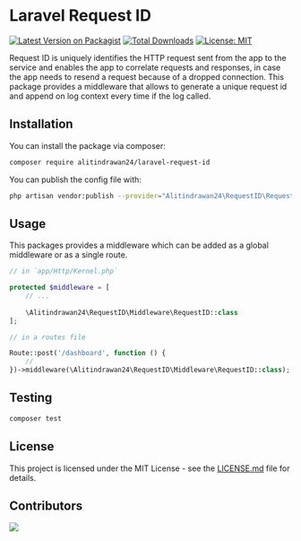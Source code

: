# Laravel Request ID
[![Latest Version on Packagist](https://img.shields.io/packagist/v/alitindrawan24/laravel-request-id.svg?style=flat-square)](https://packagist.org/packages/alitindrawan24/laravel-request-id)
[![Total Downloads](https://poser.pugx.org/alitindrawan24/laravel-request-id/downloads)](https://packagist.org/packages/alitindrawan24/laravel-request-id)
[![License: MIT](https://img.shields.io/badge/License-MIT-yellow.svg)](https://opensource.org/licenses/MIT)

Request ID is uniquely identifies the HTTP request sent from the app to the service and enables the app to correlate requests and responses, in case the app needs to resend a request because of a dropped connection. This package provides a middleware that allows to generate a unique request id and append on log context every time if the log called.


## Installation

You can install the package via composer:

```bash
composer require alitindrawan24/laravel-request-id
```

You can publish the config file with:

```bash
php artisan vendor:publish --provider="Alitindrawan24\RequestID\RequestIDServiceProvider" --tag="config" 
```
## Usage

This packages provides a middleware which can be added as a global middleware or as a single route.

```php
// in `app/Http/Kernel.php`

protected $middleware = [
    // ...
    
    \Alitindrawan24\RequestID\Middleware\RequestID::class
];
```

```php
// in a routes file

Route::post('/dashboard', function () {
    //
})->middleware(\Alitindrawan24\RequestID\Middleware\RequestID::class);
```

## Testing

```bash
composer test
```

## License
This project is licensed under the MIT License - see the [LICENSE.md](https://github.com/MarketingPipeline/README-Quotes/blob/main/LICENSE) file for details.

## Contributors
<a href="https://github.com/alitindrawan24/laravel-request-id/graphs/contributors">
  <img src="https://contrib.rocks/image?repo=alitindrawan24/laravel-request-id" />
</a>
